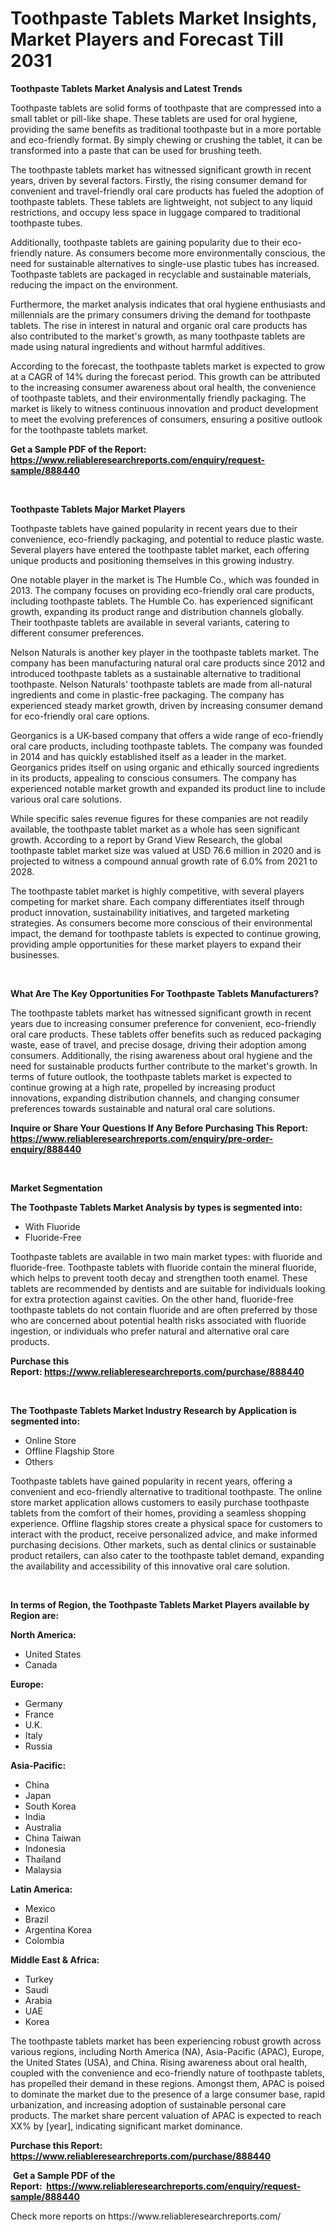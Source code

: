 <p><h1>Toothpaste Tablets Market Insights, Market Players and Forecast Till 2031</h1></p><p><strong>Toothpaste Tablets Market Analysis and Latest Trends</strong></p>
<p><p>Toothpaste tablets are solid forms of toothpaste that are compressed into a small tablet or pill-like shape. These tablets are used for oral hygiene, providing the same benefits as traditional toothpaste but in a more portable and eco-friendly format. By simply chewing or crushing the tablet, it can be transformed into a paste that can be used for brushing teeth.</p><p>The toothpaste tablets market has witnessed significant growth in recent years, driven by several factors. Firstly, the rising consumer demand for convenient and travel-friendly oral care products has fueled the adoption of toothpaste tablets. These tablets are lightweight, not subject to any liquid restrictions, and occupy less space in luggage compared to traditional toothpaste tubes.</p><p>Additionally, toothpaste tablets are gaining popularity due to their eco-friendly nature. As consumers become more environmentally conscious, the need for sustainable alternatives to single-use plastic tubes has increased. Toothpaste tablets are packaged in recyclable and sustainable materials, reducing the impact on the environment.</p><p>Furthermore, the market analysis indicates that oral hygiene enthusiasts and millennials are the primary consumers driving the demand for toothpaste tablets. The rise in interest in natural and organic oral care products has also contributed to the market's growth, as many toothpaste tablets are made using natural ingredients and without harmful additives.</p><p>According to the forecast, the toothpaste tablets market is expected to grow at a CAGR of 14% during the forecast period. This growth can be attributed to the increasing consumer awareness about oral health, the convenience of toothpaste tablets, and their environmentally friendly packaging. The market is likely to witness continuous innovation and product development to meet the evolving preferences of consumers, ensuring a positive outlook for the toothpaste tablets market.</p></p>
<p><strong>Get a Sample PDF of the Report:&nbsp; <a href="https://www.reliableresearchreports.com/enquiry/request-sample/888440">https://www.reliableresearchreports.com/enquiry/request-sample/888440</a></strong></p>
<p>&nbsp;</p>
<p><strong>Toothpaste Tablets Major Market Players</strong></p>
<p><p>Toothpaste tablets have gained popularity in recent years due to their convenience, eco-friendly packaging, and potential to reduce plastic waste. Several players have entered the toothpaste tablet market, each offering unique products and positioning themselves in this growing industry.</p><p>One notable player in the market is The Humble Co., which was founded in 2013. The company focuses on providing eco-friendly oral care products, including toothpaste tablets. The Humble Co. has experienced significant growth, expanding its product range and distribution channels globally. Their toothpaste tablets are available in several variants, catering to different consumer preferences.</p><p>Nelson Naturals is another key player in the toothpaste tablets market. The company has been manufacturing natural oral care products since 2012 and introduced toothpaste tablets as a sustainable alternative to traditional toothpaste. Nelson Naturals' toothpaste tablets are made from all-natural ingredients and come in plastic-free packaging. The company has experienced steady market growth, driven by increasing consumer demand for eco-friendly oral care options.</p><p>Georganics is a UK-based company that offers a wide range of eco-friendly oral care products, including toothpaste tablets. The company was founded in 2014 and has quickly established itself as a leader in the market. Georganics prides itself on using organic and ethically sourced ingredients in its products, appealing to conscious consumers. The company has experienced notable market growth and expanded its product line to include various oral care solutions.</p><p>While specific sales revenue figures for these companies are not readily available, the toothpaste tablet market as a whole has seen significant growth. According to a report by Grand View Research, the global toothpaste tablet market size was valued at USD 76.6 million in 2020 and is projected to witness a compound annual growth rate of 6.0% from 2021 to 2028.</p><p>The toothpaste tablet market is highly competitive, with several players competing for market share. Each company differentiates itself through product innovation, sustainability initiatives, and targeted marketing strategies. As consumers become more conscious of their environmental impact, the demand for toothpaste tablets is expected to continue growing, providing ample opportunities for these market players to expand their businesses.</p></p>
<p>&nbsp;</p>
<p><strong>What Are The Key Opportunities For Toothpaste Tablets Manufacturers?</strong></p>
<p><p>The toothpaste tablets market has witnessed significant growth in recent years due to increasing consumer preference for convenient, eco-friendly oral care products. These tablets offer benefits such as reduced packaging waste, ease of travel, and precise dosage, driving their adoption among consumers. Additionally, the rising awareness about oral hygiene and the need for sustainable products further contribute to the market's growth. In terms of future outlook, the toothpaste tablets market is expected to continue growing at a high rate, propelled by increasing product innovations, expanding distribution channels, and changing consumer preferences towards sustainable and natural oral care solutions.</p></p>
<p><strong>Inquire or Share Your Questions If Any Before Purchasing This Report: <a href="https://www.reliableresearchreports.com/enquiry/pre-order-enquiry/888440">https://www.reliableresearchreports.com/enquiry/pre-order-enquiry/888440</a></strong></p>
<p>&nbsp;</p>
<p><strong>Market Segmentation</strong></p>
<p><strong>The Toothpaste Tablets Market Analysis by types is segmented into:</strong></p>
<p><ul><li>With Fluoride</li><li>Fluoride-Free</li></ul></p>
<p><p>Toothpaste tablets are available in two main market types: with fluoride and fluoride-free. Toothpaste tablets with fluoride contain the mineral fluoride, which helps to prevent tooth decay and strengthen tooth enamel. These tablets are recommended by dentists and are suitable for individuals looking for extra protection against cavities. On the other hand, fluoride-free toothpaste tablets do not contain fluoride and are often preferred by those who are concerned about potential health risks associated with fluoride ingestion, or individuals who prefer natural and alternative oral care products.</p></p>
<p><strong>Purchase this Report:&nbsp;<a href="https://www.reliableresearchreports.com/purchase/888440">https://www.reliableresearchreports.com/purchase/888440</a></strong></p>
<p>&nbsp;</p>
<p><strong>The Toothpaste Tablets Market Industry Research by Application is segmented into:</strong></p>
<p><ul><li>Online Store</li><li>Offline Flagship Store</li><li>Others</li></ul></p>
<p><p>Toothpaste tablets have gained popularity in recent years, offering a convenient and eco-friendly alternative to traditional toothpaste. The online store market application allows customers to easily purchase toothpaste tablets from the comfort of their homes, providing a seamless shopping experience. Offline flagship stores create a physical space for customers to interact with the product, receive personalized advice, and make informed purchasing decisions. Other markets, such as dental clinics or sustainable product retailers, can also cater to the toothpaste tablet demand, expanding the availability and accessibility of this innovative oral care solution.</p></p>
<p>&nbsp;</p>
<p><strong>In terms of Region, the Toothpaste Tablets Market Players available by Region are:</strong></p>
<p>
    <p> <strong> North America: </strong>
        <ul>
            <li>United States</li>
            <li>Canada</li>
        </ul>
        </p> 
    <p> <strong> Europe: </strong>
        <ul>
            <li>Germany</li>
            <li>France</li>
            <li>U.K.</li>
            <li>Italy</li>
            <li>Russia</li>
        </ul>
        </p> 
    <p> <strong> Asia-Pacific: </strong>
        <ul>
            <li>China</li>
            <li>Japan</li>
            <li>South Korea</li>
            <li>India</li>
            <li>Australia</li>
            <li>China Taiwan</li>
            <li>Indonesia</li>
            <li>Thailand</li>
            <li>Malaysia</li>
        </ul>
        </p> 
    <p> <strong> Latin America: </strong>
        <ul>
            <li>Mexico</li>
            <li>Brazil</li>
            <li>Argentina Korea</li>
            <li>Colombia</li>
        </ul>
        </p> 
    <p> <strong> Middle East & Africa: </strong>
        <ul>
            <li>Turkey</li>
            <li>Saudi</li>
            <li>Arabia</li>
            <li>UAE</li>
            <li>Korea</li>
        </ul>
    </p>
    </p>
<p><p>The toothpaste tablets market has been experiencing robust growth across various regions, including North America (NA), Asia-Pacific (APAC), Europe, the United States (USA), and China. Rising awareness about oral health, coupled with the convenience and eco-friendly nature of toothpaste tablets, has propelled their demand in these regions. Amongst them, APAC is poised to dominate the market due to the presence of a large consumer base, rapid urbanization, and increasing adoption of sustainable personal care products. The market share percent valuation of APAC is expected to reach XX% by [year], indicating significant market dominance.</p></p>
<p><strong>Purchase this Report: <a href="https://www.reliableresearchreports.com/purchase/888440">https://www.reliableresearchreports.com/purchase/888440</a></strong></p>
<p>&nbsp;<strong>Get a Sample PDF of the Report:&nbsp;&nbsp;<a href="https://www.reliableresearchreports.com/enquiry/request-sample/888440">https://www.reliableresearchreports.com/enquiry/request-sample/888440</a></strong></p>
<p><strong></strong></p>
<p>Check more reports on https://www.reliableresearchreports.com/</p>